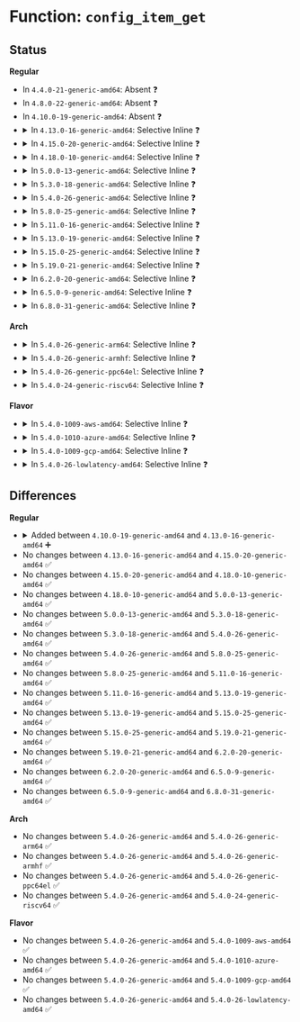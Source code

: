 # Function: <code>config_item_get</code>

## Status
<b>Regular</b>
<ul>
<li>
In <code>4.4.0-21-generic-amd64</code>: Absent ❓
</li>
<li>
In <code>4.8.0-22-generic-amd64</code>: Absent ❓
</li>
<li>
In <code>4.10.0-19-generic-amd64</code>: Absent ❓
</li>
<li>
<details>
<summary>In <code>4.13.0-16-generic-amd64</code>: Selective Inline ❓</summary>

```c
struct config_item * config_item_get(struct config_item * item)
```

```json
{
  "name": "config_item_get",
  "collision_type": "Unique Global",
  "inline_type": "Selective",
  "funcs": [
    {
      "addr": 18446744071581867332,
      "name": "config_item_get",
      "external": true,
      "loc": "fs/configfs/item.c:133",
      "file": "fs/configfs/item.c",
      "inline": "not declared, inlined",
      "caller_inline": [
        "fs/configfs/item.c:config_group_find_item"
      ],
      "caller_func": [
        "fs/configfs/dir.c:configfs_rmdir",
        "fs/configfs/dir.c:configfs_rmdir",
        "fs/configfs/dir.c:configfs_rmdir",
        "fs/configfs/dir.c:configfs_rmdir",
        "fs/configfs/dir.c:configfs_mkdir",
        "fs/configfs/dir.c:configfs_mkdir",
        "fs/configfs/dir.c:link_obj",
        "fs/configfs/dir.c:link_obj",
        "fs/configfs/symlink.c:configfs_unlink",
        "fs/configfs/symlink.c:configfs_unlink",
        "fs/configfs/symlink.c:configfs_symlink",
        "fs/configfs/symlink.c:configfs_symlink",
        "fs/configfs/symlink.c:configfs_symlink",
        "fs/configfs/symlink.c:configfs_symlink",
        "fs/configfs/symlink.c:configfs_symlink"
      ]
    }
  ],
  "symbols": [
    {
      "addr": 18446744071581866464,
      "name": "config_item_get",
      "section": ".text",
      "bind": "STB_GLOBAL",
      "size": 23
    }
  ]
}
```
</details>
</li>
<li>
<details>
<summary>In <code>4.15.0-20-generic-amd64</code>: Selective Inline ❓</summary>

```c
struct config_item * config_item_get(struct config_item * item)
```

```json
{
  "name": "config_item_get",
  "collision_type": "Unique Global",
  "inline_type": "Selective",
  "funcs": [
    {
      "addr": 18446744071582017028,
      "name": "config_item_get",
      "external": true,
      "loc": "fs/configfs/item.c:133",
      "file": "fs/configfs/item.c",
      "inline": "not declared, inlined",
      "caller_inline": [
        "fs/configfs/item.c:config_group_find_item"
      ],
      "caller_func": [
        "fs/configfs/dir.c:configfs_rmdir",
        "fs/configfs/dir.c:configfs_rmdir",
        "fs/configfs/dir.c:configfs_rmdir",
        "fs/configfs/dir.c:configfs_rmdir",
        "fs/configfs/dir.c:configfs_mkdir",
        "fs/configfs/dir.c:configfs_mkdir",
        "fs/configfs/dir.c:link_obj",
        "fs/configfs/dir.c:link_obj",
        "fs/configfs/symlink.c:configfs_unlink",
        "fs/configfs/symlink.c:configfs_unlink",
        "fs/configfs/symlink.c:configfs_symlink",
        "fs/configfs/symlink.c:configfs_symlink",
        "fs/configfs/symlink.c:configfs_symlink",
        "fs/configfs/symlink.c:configfs_symlink",
        "fs/configfs/symlink.c:configfs_symlink"
      ]
    }
  ],
  "symbols": [
    {
      "addr": 18446744071582017056,
      "name": "config_item_get",
      "section": ".text",
      "bind": "STB_GLOBAL",
      "size": 31
    }
  ]
}
```
</details>
</li>
<li>
<details>
<summary>In <code>4.18.0-10-generic-amd64</code>: Selective Inline ❓</summary>

```c
struct config_item * config_item_get(struct config_item * item)
```

```json
{
  "name": "config_item_get",
  "collision_type": "Unique Global",
  "inline_type": "Selective",
  "funcs": [
    {
      "addr": 18446744071582205444,
      "name": "config_item_get",
      "external": true,
      "loc": "fs/configfs/item.c:133",
      "file": "fs/configfs/item.c",
      "inline": "not declared, inlined",
      "caller_inline": [
        "fs/configfs/item.c:config_group_find_item"
      ],
      "caller_func": [
        "fs/configfs/dir.c:configfs_rmdir",
        "fs/configfs/dir.c:configfs_rmdir",
        "fs/configfs/dir.c:configfs_rmdir",
        "fs/configfs/dir.c:configfs_rmdir",
        "fs/configfs/dir.c:configfs_mkdir",
        "fs/configfs/dir.c:configfs_mkdir",
        "fs/configfs/dir.c:link_obj",
        "fs/configfs/dir.c:link_obj",
        "fs/configfs/symlink.c:configfs_unlink",
        "fs/configfs/symlink.c:configfs_unlink",
        "fs/configfs/symlink.c:configfs_symlink",
        "fs/configfs/symlink.c:configfs_symlink",
        "fs/configfs/symlink.c:configfs_symlink",
        "fs/configfs/symlink.c:configfs_symlink",
        "fs/configfs/symlink.c:configfs_symlink"
      ]
    }
  ],
  "symbols": [
    {
      "addr": 18446744071582205472,
      "name": "config_item_get",
      "section": ".text",
      "bind": "STB_GLOBAL",
      "size": 30
    }
  ]
}
```
</details>
</li>
<li>
<details>
<summary>In <code>5.0.0-13-generic-amd64</code>: Selective Inline ❓</summary>

```c
struct config_item * config_item_get(struct config_item * item)
```

```json
{
  "name": "config_item_get",
  "collision_type": "Unique Global",
  "inline_type": "Selective",
  "funcs": [
    {
      "addr": 18446744071582300452,
      "name": "config_item_get",
      "external": true,
      "loc": "fs/configfs/item.c:117",
      "file": "fs/configfs/item.c",
      "inline": "not declared, inlined",
      "caller_inline": [
        "fs/configfs/item.c:config_group_find_item"
      ],
      "caller_func": [
        "fs/configfs/dir.c:configfs_rmdir",
        "fs/configfs/dir.c:configfs_rmdir",
        "fs/configfs/dir.c:configfs_rmdir",
        "fs/configfs/dir.c:configfs_rmdir",
        "fs/configfs/dir.c:configfs_mkdir",
        "fs/configfs/dir.c:configfs_mkdir",
        "fs/configfs/dir.c:link_obj",
        "fs/configfs/dir.c:link_obj",
        "fs/configfs/symlink.c:configfs_unlink",
        "fs/configfs/symlink.c:configfs_unlink",
        "fs/configfs/symlink.c:configfs_symlink",
        "fs/configfs/symlink.c:configfs_symlink",
        "fs/configfs/symlink.c:configfs_symlink",
        "fs/configfs/symlink.c:configfs_symlink",
        "fs/configfs/symlink.c:configfs_symlink"
      ]
    }
  ],
  "symbols": [
    {
      "addr": 18446744071582300480,
      "name": "config_item_get",
      "section": ".text",
      "bind": "STB_GLOBAL",
      "size": 30
    }
  ]
}
```
</details>
</li>
<li>
<details>
<summary>In <code>5.3.0-18-generic-amd64</code>: Selective Inline ❓</summary>

```c
struct config_item * config_item_get(struct config_item * item)
```

```json
{
  "name": "config_item_get",
  "collision_type": "Unique Global",
  "inline_type": "Selective",
  "funcs": [
    {
      "addr": 18446744071582466788,
      "name": "config_item_get",
      "external": true,
      "loc": "fs/configfs/item.c:103",
      "file": "fs/configfs/item.c",
      "inline": "not declared, inlined",
      "caller_inline": [
        "fs/configfs/item.c:config_group_find_item"
      ],
      "caller_func": [
        "fs/configfs/dir.c:configfs_rmdir",
        "fs/configfs/dir.c:configfs_rmdir",
        "fs/configfs/dir.c:configfs_rmdir",
        "fs/configfs/dir.c:configfs_rmdir",
        "fs/configfs/dir.c:configfs_mkdir",
        "fs/configfs/dir.c:configfs_mkdir",
        "fs/configfs/dir.c:link_obj",
        "fs/configfs/dir.c:link_obj",
        "fs/configfs/symlink.c:configfs_unlink",
        "fs/configfs/symlink.c:configfs_unlink",
        "fs/configfs/symlink.c:configfs_symlink",
        "fs/configfs/symlink.c:configfs_symlink",
        "fs/configfs/symlink.c:configfs_symlink",
        "fs/configfs/symlink.c:configfs_symlink",
        "fs/configfs/symlink.c:configfs_symlink"
      ]
    }
  ],
  "symbols": [
    {
      "addr": 18446744071582466816,
      "name": "config_item_get",
      "section": ".text",
      "bind": "STB_GLOBAL",
      "size": 29
    }
  ]
}
```
</details>
</li>
<li>
<details>
<summary>In <code>5.4.0-26-generic-amd64</code>: Selective Inline ❓</summary>

```c
struct config_item * config_item_get(struct config_item * item)
```

```json
{
  "name": "config_item_get",
  "collision_type": "Unique Global",
  "inline_type": "Selective",
  "funcs": [
    {
      "addr": 18446744071582565732,
      "name": "config_item_get",
      "external": true,
      "loc": "fs/configfs/item.c:103",
      "file": "fs/configfs/item.c",
      "inline": "not declared, inlined",
      "caller_inline": [
        "fs/configfs/item.c:config_group_find_item"
      ],
      "caller_func": [
        "fs/configfs/dir.c:configfs_rmdir",
        "fs/configfs/dir.c:configfs_rmdir",
        "fs/configfs/dir.c:configfs_mkdir",
        "fs/configfs/dir.c:link_obj",
        "fs/configfs/dir.c:link_obj",
        "fs/configfs/symlink.c:configfs_unlink",
        "fs/configfs/symlink.c:configfs_symlink",
        "fs/configfs/symlink.c:configfs_symlink"
      ]
    }
  ],
  "symbols": [
    {
      "addr": 18446744071582565760,
      "name": "config_item_get",
      "section": ".text",
      "bind": "STB_GLOBAL",
      "size": 29
    }
  ]
}
```
</details>
</li>
<li>
<details>
<summary>In <code>5.8.0-25-generic-amd64</code>: Selective Inline ❓</summary>

```c
struct config_item * config_item_get(struct config_item * item)
```

```json
{
  "name": "config_item_get",
  "collision_type": "Unique Global",
  "inline_type": "Selective",
  "funcs": [
    {
      "addr": 18446744071582873724,
      "name": "config_item_get",
      "external": true,
      "loc": "fs/configfs/item.c:103",
      "file": "fs/configfs/item.c",
      "inline": "not declared, inlined",
      "caller_inline": [
        "fs/configfs/item.c:config_group_find_item"
      ],
      "caller_func": [
        "fs/configfs/dir.c:configfs_rmdir",
        "fs/configfs/dir.c:configfs_rmdir",
        "fs/configfs/dir.c:configfs_mkdir",
        "fs/configfs/dir.c:configfs_mkdir",
        "fs/configfs/dir.c:configfs_mkdir",
        "fs/configfs/dir.c:link_group",
        "fs/configfs/dir.c:link_group",
        "fs/configfs/symlink.c:configfs_unlink",
        "fs/configfs/symlink.c:configfs_symlink",
        "fs/configfs/symlink.c:configfs_symlink"
      ]
    }
  ],
  "symbols": [
    {
      "addr": 18446744071582873904,
      "name": "config_item_get",
      "section": ".text",
      "bind": "STB_GLOBAL",
      "size": 89
    }
  ]
}
```
</details>
</li>
<li>
<details>
<summary>In <code>5.11.0-16-generic-amd64</code>: Selective Inline ❓</summary>

```c
struct config_item * config_item_get(struct config_item * item)
```

```json
{
  "name": "config_item_get",
  "collision_type": "Unique Global",
  "inline_type": "Selective",
  "funcs": [
    {
      "addr": 18446744071582946780,
      "name": "config_item_get",
      "external": true,
      "loc": "fs/configfs/item.c:103",
      "file": "fs/configfs/item.c",
      "inline": "not declared, inlined",
      "caller_inline": [
        "fs/configfs/item.c:config_group_find_item",
        "fs/configfs/item.c:config_group_find_item"
      ],
      "caller_func": [
        "fs/configfs/dir.c:configfs_rmdir",
        "fs/configfs/dir.c:configfs_rmdir",
        "fs/configfs/dir.c:configfs_mkdir",
        "fs/configfs/dir.c:configfs_mkdir",
        "fs/configfs/dir.c:configfs_mkdir",
        "fs/configfs/dir.c:link_group",
        "fs/configfs/dir.c:link_group",
        "fs/configfs/symlink.c:configfs_unlink",
        "fs/configfs/symlink.c:configfs_symlink",
        "fs/configfs/symlink.c:configfs_symlink"
      ]
    }
  ],
  "symbols": [
    {
      "addr": 18446744071582946608,
      "name": "config_item_get",
      "section": ".text",
      "bind": "STB_GLOBAL",
      "size": 89
    }
  ]
}
```
</details>
</li>
<li>
<details>
<summary>In <code>5.13.0-19-generic-amd64</code>: Selective Inline ❓</summary>

```c
struct config_item * config_item_get(struct config_item * item)
```

```json
{
  "name": "config_item_get",
  "collision_type": "Unique Global",
  "inline_type": "Selective",
  "funcs": [
    {
      "addr": 18446744071582974268,
      "name": "config_item_get",
      "external": true,
      "loc": "fs/configfs/item.c:101",
      "file": "fs/configfs/item.c",
      "inline": "not declared, inlined",
      "caller_inline": [
        "fs/configfs/item.c:config_group_find_item",
        "fs/configfs/item.c:config_group_find_item"
      ],
      "caller_func": [
        "fs/configfs/dir.c:configfs_rmdir",
        "fs/configfs/dir.c:configfs_rmdir",
        "fs/configfs/dir.c:configfs_mkdir",
        "fs/configfs/dir.c:configfs_mkdir",
        "fs/configfs/dir.c:configfs_mkdir",
        "fs/configfs/dir.c:link_group",
        "fs/configfs/dir.c:link_group",
        "fs/configfs/symlink.c:configfs_unlink",
        "fs/configfs/symlink.c:configfs_symlink",
        "fs/configfs/symlink.c:configfs_symlink"
      ]
    }
  ],
  "symbols": [
    {
      "addr": 18446744071582974096,
      "name": "config_item_get",
      "section": ".text",
      "bind": "STB_GLOBAL",
      "size": 89
    }
  ]
}
```
</details>
</li>
<li>
<details>
<summary>In <code>5.15.0-25-generic-amd64</code>: Selective Inline ❓</summary>

```c
struct config_item * config_item_get(struct config_item * item)
```

```json
{
  "name": "config_item_get",
  "collision_type": "Unique Global",
  "inline_type": "Selective",
  "funcs": [
    {
      "addr": 18446744071583309868,
      "name": "config_item_get",
      "external": true,
      "loc": "fs/configfs/item.c:101",
      "file": "fs/configfs/item.c",
      "inline": "not declared, inlined",
      "caller_inline": [
        "fs/configfs/item.c:config_group_find_item",
        "fs/configfs/item.c:config_group_find_item"
      ],
      "caller_func": [
        "fs/configfs/dir.c:configfs_rmdir",
        "fs/configfs/dir.c:configfs_rmdir",
        "fs/configfs/dir.c:configfs_mkdir",
        "fs/configfs/dir.c:configfs_mkdir",
        "fs/configfs/dir.c:configfs_mkdir",
        "fs/configfs/dir.c:link_group",
        "fs/configfs/dir.c:link_group",
        "fs/configfs/symlink.c:configfs_unlink",
        "fs/configfs/symlink.c:configfs_symlink",
        "fs/configfs/symlink.c:configfs_symlink"
      ]
    }
  ],
  "symbols": [
    {
      "addr": 18446744071583309696,
      "name": "config_item_get",
      "section": ".text",
      "bind": "STB_GLOBAL",
      "size": 89
    }
  ]
}
```
</details>
</li>
<li>
<details>
<summary>In <code>5.19.0-21-generic-amd64</code>: Selective Inline ❓</summary>

```c
struct config_item * config_item_get(struct config_item * item)
```

```json
{
  "name": "config_item_get",
  "collision_type": "Unique Global",
  "inline_type": "Selective",
  "funcs": [
    {
      "addr": 18446744071583816952,
      "name": "config_item_get",
      "external": true,
      "loc": "fs/configfs/item.c:101",
      "file": "fs/configfs/item.c",
      "inline": "not declared, inlined",
      "caller_inline": [
        "fs/configfs/item.c:config_group_find_item",
        "fs/configfs/item.c:config_group_find_item"
      ],
      "caller_func": [
        "fs/configfs/dir.c:configfs_rmdir",
        "fs/configfs/dir.c:configfs_rmdir",
        "fs/configfs/dir.c:configfs_mkdir",
        "fs/configfs/dir.c:configfs_mkdir",
        "fs/configfs/dir.c:configfs_mkdir",
        "fs/configfs/dir.c:link_group",
        "fs/configfs/dir.c:link_group",
        "fs/configfs/symlink.c:configfs_unlink",
        "fs/configfs/symlink.c:configfs_symlink",
        "fs/configfs/symlink.c:configfs_symlink"
      ]
    }
  ],
  "symbols": [
    {
      "addr": 18446744071583816720,
      "name": "config_item_get",
      "section": ".text",
      "bind": "STB_GLOBAL",
      "size": 137
    }
  ]
}
```
</details>
</li>
<li>
<details>
<summary>In <code>6.2.0-20-generic-amd64</code>: Selective Inline ❓</summary>

```c
struct config_item * config_item_get(struct config_item * item)
```

```json
{
  "name": "config_item_get",
  "collision_type": "Unique Global",
  "inline_type": "Selective",
  "funcs": [
    {
      "addr": 18446744071584438872,
      "name": "config_item_get",
      "external": true,
      "loc": "fs/configfs/item.c:101",
      "file": "fs/configfs/item.c",
      "inline": "not declared, inlined",
      "caller_inline": [
        "fs/configfs/item.c:config_group_find_item",
        "fs/configfs/item.c:config_group_find_item"
      ],
      "caller_func": [
        "fs/configfs/dir.c:configfs_rmdir",
        "fs/configfs/dir.c:configfs_rmdir",
        "fs/configfs/dir.c:configfs_mkdir",
        "fs/configfs/dir.c:configfs_mkdir",
        "fs/configfs/dir.c:configfs_mkdir",
        "fs/configfs/dir.c:link_group",
        "fs/configfs/dir.c:link_group",
        "fs/configfs/symlink.c:configfs_unlink",
        "fs/configfs/symlink.c:configfs_symlink",
        "fs/configfs/symlink.c:configfs_symlink"
      ]
    }
  ],
  "symbols": [
    {
      "addr": 18446744071584438624,
      "name": "config_item_get",
      "section": ".text",
      "bind": "STB_GLOBAL",
      "size": 137
    }
  ]
}
```
</details>
</li>
<li>
<details>
<summary>In <code>6.5.0-9-generic-amd64</code>: Selective Inline ❓</summary>

```c
struct config_item * config_item_get(struct config_item * item)
```

```json
{
  "name": "config_item_get",
  "collision_type": "Unique Global",
  "inline_type": "Selective",
  "funcs": [
    {
      "addr": 18446744071584667640,
      "name": "config_item_get",
      "external": true,
      "loc": "fs/configfs/item.c:101",
      "file": "fs/configfs/item.c",
      "inline": "not declared, inlined",
      "caller_inline": [
        "fs/configfs/item.c:config_group_find_item",
        "fs/configfs/item.c:config_group_find_item"
      ],
      "caller_func": [
        "fs/configfs/dir.c:configfs_rmdir",
        "fs/configfs/dir.c:configfs_rmdir",
        "fs/configfs/dir.c:configfs_mkdir",
        "fs/configfs/dir.c:configfs_mkdir",
        "fs/configfs/dir.c:configfs_mkdir",
        "fs/configfs/dir.c:link_group",
        "fs/configfs/dir.c:link_group",
        "fs/configfs/symlink.c:configfs_unlink",
        "fs/configfs/symlink.c:configfs_symlink",
        "fs/configfs/symlink.c:configfs_symlink"
      ]
    }
  ],
  "symbols": [
    {
      "addr": 18446744071584667392,
      "name": "config_item_get",
      "section": ".text",
      "bind": "STB_GLOBAL",
      "size": 137
    }
  ]
}
```
</details>
</li>
<li>
<details>
<summary>In <code>6.8.0-31-generic-amd64</code>: Selective Inline ❓</summary>

```c
struct config_item * config_item_get(struct config_item * item)
```

```json
{
  "name": "config_item_get",
  "collision_type": "Unique Global",
  "inline_type": "Selective",
  "funcs": [
    {
      "addr": 18446744071584900408,
      "name": "config_item_get",
      "external": true,
      "loc": "fs/configfs/item.c:101",
      "file": "fs/configfs/item.c",
      "inline": "not declared, inlined",
      "caller_inline": [
        "fs/configfs/item.c:config_group_find_item",
        "fs/configfs/item.c:config_group_find_item"
      ],
      "caller_func": [
        "fs/configfs/dir.c:configfs_rmdir",
        "fs/configfs/dir.c:configfs_rmdir",
        "fs/configfs/dir.c:configfs_mkdir",
        "fs/configfs/dir.c:configfs_mkdir",
        "fs/configfs/dir.c:configfs_mkdir",
        "fs/configfs/dir.c:link_group",
        "fs/configfs/dir.c:link_group",
        "fs/configfs/symlink.c:configfs_unlink",
        "fs/configfs/symlink.c:configfs_symlink",
        "fs/configfs/symlink.c:configfs_symlink"
      ]
    }
  ],
  "symbols": [
    {
      "addr": 18446744071584900160,
      "name": "config_item_get",
      "section": ".text",
      "bind": "STB_GLOBAL",
      "size": 137
    }
  ]
}
```
</details>
</li>
</ul>
<b>Arch</b>
<ul>
<li>
<details>
<summary>In <code>5.4.0-26-generic-arm64</code>: Selective Inline ❓</summary>

```c
struct config_item * config_item_get(struct config_item * item)
```

```json
{
  "name": "config_item_get",
  "collision_type": "Unique Global",
  "inline_type": "Selective",
  "funcs": [
    {
      "addr": 18446603336494211240,
      "name": "config_item_get",
      "external": true,
      "loc": "fs/configfs/item.c:103",
      "file": "fs/configfs/item.c",
      "inline": "not declared, inlined",
      "caller_inline": [
        "fs/configfs/item.c:config_group_find_item"
      ],
      "caller_func": [
        "fs/configfs/dir.c:configfs_rmdir",
        "fs/configfs/dir.c:configfs_rmdir",
        "fs/configfs/dir.c:configfs_mkdir",
        "fs/configfs/dir.c:link_obj",
        "fs/configfs/dir.c:link_obj",
        "fs/configfs/symlink.c:configfs_unlink",
        "fs/configfs/symlink.c:configfs_symlink",
        "fs/configfs/symlink.c:configfs_symlink"
      ]
    }
  ],
  "symbols": [
    {
      "addr": 18446603336494211000,
      "name": "config_item_get",
      "section": ".text",
      "bind": "STB_GLOBAL",
      "size": 52
    }
  ]
}
```
</details>
</li>
<li>
<details>
<summary>In <code>5.4.0-26-generic-armhf</code>: Selective Inline ❓</summary>

```c
struct config_item * config_item_get(struct config_item * item)
```

```json
{
  "name": "config_item_get",
  "collision_type": "Unique Global",
  "inline_type": "Selective",
  "funcs": [
    {
      "addr": 3227642708,
      "name": "config_item_get",
      "external": true,
      "loc": "fs/configfs/item.c:103",
      "file": "fs/configfs/item.c",
      "inline": "not declared, inlined",
      "caller_inline": [
        "fs/configfs/item.c:config_group_find_item"
      ],
      "caller_func": [
        "fs/configfs/dir.c:configfs_rmdir",
        "fs/configfs/dir.c:configfs_rmdir",
        "fs/configfs/dir.c:configfs_mkdir",
        "fs/configfs/dir.c:link_obj",
        "fs/configfs/dir.c:link_obj",
        "fs/configfs/symlink.c:configfs_unlink",
        "fs/configfs/symlink.c:configfs_symlink",
        "fs/configfs/symlink.c:configfs_symlink"
      ]
    }
  ],
  "symbols": [
    {
      "addr": 3227642512,
      "name": "config_item_get",
      "section": ".text",
      "bind": "STB_GLOBAL",
      "size": 44
    }
  ]
}
```
</details>
</li>
<li>
<details>
<summary>In <code>5.4.0-26-generic-ppc64el</code>: Selective Inline ❓</summary>

```c
struct config_item * config_item_get(struct config_item * item)
```

```json
{
  "name": "config_item_get",
  "collision_type": "Unique Global",
  "inline_type": "Selective",
  "funcs": [
    {
      "addr": 13835058055287906192,
      "name": "config_item_get",
      "external": true,
      "loc": "fs/configfs/item.c:103",
      "file": "fs/configfs/item.c",
      "inline": "not declared, inlined",
      "caller_inline": [
        "fs/configfs/item.c:config_group_find_item"
      ],
      "caller_func": [
        "fs/configfs/dir.c:configfs_rmdir",
        "fs/configfs/dir.c:configfs_rmdir",
        "fs/configfs/dir.c:configfs_mkdir",
        "fs/configfs/dir.c:link_obj",
        "fs/configfs/dir.c:link_obj",
        "fs/configfs/dir.c:link_obj",
        "fs/configfs/symlink.c:configfs_unlink",
        "fs/configfs/symlink.c:configfs_symlink",
        "fs/configfs/symlink.c:configfs_symlink"
      ]
    }
  ],
  "symbols": [
    {
      "addr": 13835058055287904688,
      "name": "config_item_get",
      "section": ".text",
      "bind": "STB_GLOBAL",
      "size": 40
    }
  ]
}
```
</details>
</li>
<li>
<details>
<summary>In <code>5.4.0-24-generic-riscv64</code>: Selective Inline ❓</summary>

```c
struct config_item * config_item_get(struct config_item * item)
```

```json
{
  "name": "config_item_get",
  "collision_type": "Unique Global",
  "inline_type": "Selective",
  "funcs": [
    {
      "addr": 18446743936273669598,
      "name": "config_item_get",
      "external": true,
      "loc": "fs/configfs/item.c:103",
      "file": "fs/configfs/item.c",
      "inline": "not declared, inlined",
      "caller_inline": [
        "fs/configfs/item.c:config_group_find_item"
      ],
      "caller_func": [
        "fs/configfs/dir.c:configfs_rmdir",
        "fs/configfs/dir.c:configfs_rmdir",
        "fs/configfs/dir.c:configfs_mkdir",
        "fs/configfs/dir.c:link_obj",
        "fs/configfs/dir.c:link_obj",
        "fs/configfs/symlink.c:configfs_unlink",
        "fs/configfs/symlink.c:configfs_symlink",
        "fs/configfs/symlink.c:configfs_symlink"
      ]
    }
  ],
  "symbols": [
    {
      "addr": 18446743936273669004,
      "name": "config_item_get",
      "section": ".text",
      "bind": "STB_GLOBAL",
      "size": 46
    }
  ]
}
```
</details>
</li>
</ul>
<b>Flavor</b>
<ul>
<li>
<details>
<summary>In <code>5.4.0-1009-aws-amd64</code>: Selective Inline ❓</summary>

```c
struct config_item * config_item_get(struct config_item * item)
```

```json
{
  "name": "config_item_get",
  "collision_type": "Unique Global",
  "inline_type": "Selective",
  "funcs": [
    {
      "addr": 18446744071582534468,
      "name": "config_item_get",
      "external": true,
      "loc": "fs/configfs/item.c:103",
      "file": "fs/configfs/item.c",
      "inline": "not declared, inlined",
      "caller_inline": [
        "fs/configfs/item.c:config_group_find_item"
      ],
      "caller_func": [
        "fs/configfs/dir.c:configfs_rmdir",
        "fs/configfs/dir.c:configfs_rmdir",
        "fs/configfs/dir.c:configfs_mkdir",
        "fs/configfs/dir.c:link_obj",
        "fs/configfs/dir.c:link_obj",
        "fs/configfs/symlink.c:configfs_unlink",
        "fs/configfs/symlink.c:configfs_symlink",
        "fs/configfs/symlink.c:configfs_symlink"
      ]
    }
  ],
  "symbols": [
    {
      "addr": 18446744071582534496,
      "name": "config_item_get",
      "section": ".text",
      "bind": "STB_GLOBAL",
      "size": 29
    }
  ]
}
```
</details>
</li>
<li>
<details>
<summary>In <code>5.4.0-1010-azure-amd64</code>: Selective Inline ❓</summary>

```c
struct config_item * config_item_get(struct config_item * item)
```

```json
{
  "name": "config_item_get",
  "collision_type": "Unique Global",
  "inline_type": "Selective",
  "funcs": [
    {
      "addr": 18446744071582471636,
      "name": "config_item_get",
      "external": true,
      "loc": "fs/configfs/item.c:103",
      "file": "fs/configfs/item.c",
      "inline": "not declared, inlined",
      "caller_inline": [
        "fs/configfs/item.c:config_group_find_item"
      ],
      "caller_func": [
        "fs/configfs/dir.c:configfs_rmdir",
        "fs/configfs/dir.c:configfs_rmdir",
        "fs/configfs/dir.c:configfs_mkdir",
        "fs/configfs/dir.c:link_obj",
        "fs/configfs/dir.c:link_obj",
        "fs/configfs/symlink.c:configfs_unlink",
        "fs/configfs/symlink.c:configfs_symlink",
        "fs/configfs/symlink.c:configfs_symlink"
      ]
    }
  ],
  "symbols": [
    {
      "addr": 18446744071582471664,
      "name": "config_item_get",
      "section": ".text",
      "bind": "STB_GLOBAL",
      "size": 29
    }
  ]
}
```
</details>
</li>
<li>
<details>
<summary>In <code>5.4.0-1009-gcp-amd64</code>: Selective Inline ❓</summary>

```c
struct config_item * config_item_get(struct config_item * item)
```

```json
{
  "name": "config_item_get",
  "collision_type": "Unique Global",
  "inline_type": "Selective",
  "funcs": [
    {
      "addr": 18446744071582524948,
      "name": "config_item_get",
      "external": true,
      "loc": "fs/configfs/item.c:103",
      "file": "fs/configfs/item.c",
      "inline": "not declared, inlined",
      "caller_inline": [
        "fs/configfs/item.c:config_group_find_item"
      ],
      "caller_func": [
        "fs/configfs/dir.c:configfs_rmdir",
        "fs/configfs/dir.c:configfs_rmdir",
        "fs/configfs/dir.c:configfs_mkdir",
        "fs/configfs/dir.c:link_obj",
        "fs/configfs/dir.c:link_obj",
        "fs/configfs/symlink.c:configfs_unlink",
        "fs/configfs/symlink.c:configfs_symlink",
        "fs/configfs/symlink.c:configfs_symlink"
      ]
    }
  ],
  "symbols": [
    {
      "addr": 18446744071582524976,
      "name": "config_item_get",
      "section": ".text",
      "bind": "STB_GLOBAL",
      "size": 29
    }
  ]
}
```
</details>
</li>
<li>
<details>
<summary>In <code>5.4.0-26-lowlatency-amd64</code>: Selective Inline ❓</summary>

```c
struct config_item * config_item_get(struct config_item * item)
```

```json
{
  "name": "config_item_get",
  "collision_type": "Unique Global",
  "inline_type": "Selective",
  "funcs": [
    {
      "addr": 18446744071582605620,
      "name": "config_item_get",
      "external": true,
      "loc": "fs/configfs/item.c:103",
      "file": "fs/configfs/item.c",
      "inline": "not declared, inlined",
      "caller_inline": [
        "fs/configfs/item.c:config_group_find_item"
      ],
      "caller_func": [
        "fs/configfs/dir.c:configfs_rmdir",
        "fs/configfs/dir.c:configfs_rmdir",
        "fs/configfs/dir.c:configfs_mkdir",
        "fs/configfs/dir.c:link_obj",
        "fs/configfs/dir.c:link_obj",
        "fs/configfs/symlink.c:configfs_unlink",
        "fs/configfs/symlink.c:configfs_symlink",
        "fs/configfs/symlink.c:configfs_symlink"
      ]
    }
  ],
  "symbols": [
    {
      "addr": 18446744071582605648,
      "name": "config_item_get",
      "section": ".text",
      "bind": "STB_GLOBAL",
      "size": 29
    }
  ]
}
```
</details>
</li>
</ul>

## Differences
<b>Regular</b>
<ul>
<li>
<details>
<summary>Added between <code>4.10.0-19-generic-amd64</code> and <code>4.13.0-16-generic-amd64</code> ➕</summary>

```c
struct config_item * config_item_get(struct config_item * item)
```
</details>
</li>
<li>
No changes between <code>4.13.0-16-generic-amd64</code> and <code>4.15.0-20-generic-amd64</code> ✅
</li>
<li>
No changes between <code>4.15.0-20-generic-amd64</code> and <code>4.18.0-10-generic-amd64</code> ✅
</li>
<li>
No changes between <code>4.18.0-10-generic-amd64</code> and <code>5.0.0-13-generic-amd64</code> ✅
</li>
<li>
No changes between <code>5.0.0-13-generic-amd64</code> and <code>5.3.0-18-generic-amd64</code> ✅
</li>
<li>
No changes between <code>5.3.0-18-generic-amd64</code> and <code>5.4.0-26-generic-amd64</code> ✅
</li>
<li>
No changes between <code>5.4.0-26-generic-amd64</code> and <code>5.8.0-25-generic-amd64</code> ✅
</li>
<li>
No changes between <code>5.8.0-25-generic-amd64</code> and <code>5.11.0-16-generic-amd64</code> ✅
</li>
<li>
No changes between <code>5.11.0-16-generic-amd64</code> and <code>5.13.0-19-generic-amd64</code> ✅
</li>
<li>
No changes between <code>5.13.0-19-generic-amd64</code> and <code>5.15.0-25-generic-amd64</code> ✅
</li>
<li>
No changes between <code>5.15.0-25-generic-amd64</code> and <code>5.19.0-21-generic-amd64</code> ✅
</li>
<li>
No changes between <code>5.19.0-21-generic-amd64</code> and <code>6.2.0-20-generic-amd64</code> ✅
</li>
<li>
No changes between <code>6.2.0-20-generic-amd64</code> and <code>6.5.0-9-generic-amd64</code> ✅
</li>
<li>
No changes between <code>6.5.0-9-generic-amd64</code> and <code>6.8.0-31-generic-amd64</code> ✅
</li>
</ul>
<b>Arch</b>
<ul>
<li>
No changes between <code>5.4.0-26-generic-amd64</code> and <code>5.4.0-26-generic-arm64</code> ✅
</li>
<li>
No changes between <code>5.4.0-26-generic-amd64</code> and <code>5.4.0-26-generic-armhf</code> ✅
</li>
<li>
No changes between <code>5.4.0-26-generic-amd64</code> and <code>5.4.0-26-generic-ppc64el</code> ✅
</li>
<li>
No changes between <code>5.4.0-26-generic-amd64</code> and <code>5.4.0-24-generic-riscv64</code> ✅
</li>
</ul>
<b>Flavor</b>
<ul>
<li>
No changes between <code>5.4.0-26-generic-amd64</code> and <code>5.4.0-1009-aws-amd64</code> ✅
</li>
<li>
No changes between <code>5.4.0-26-generic-amd64</code> and <code>5.4.0-1010-azure-amd64</code> ✅
</li>
<li>
No changes between <code>5.4.0-26-generic-amd64</code> and <code>5.4.0-1009-gcp-amd64</code> ✅
</li>
<li>
No changes between <code>5.4.0-26-generic-amd64</code> and <code>5.4.0-26-lowlatency-amd64</code> ✅
</li>
</ul>
